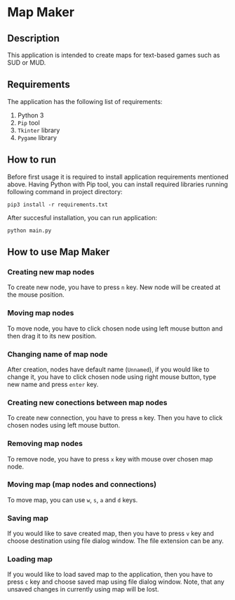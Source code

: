 # Map Maker
## Description
This application is intended to create maps for text-based games such as SUD or MUD.
## Requirements
The application has the following list of requirements:
1. Python 3
2. ```Pip``` tool
3. ```Tkinter``` library
4. ```Pygame``` library
## How to run
Before first usage it is required to install application requirements mentioned above. Having Python with Pip tool, you can install required libraries running following command in project directory:
```
pip3 install -r requirements.txt
```
After succesful installation, you can run application:
```
python main.py
```
## How to use Map Maker
### Creating new map nodes
To create new node, you have to press ```n``` key. New node will be created at the mouse position. 
### Moving map nodes
To move node, you have to click chosen node using left mouse button and then drag it to its new position.
### Changing name of map node
After creation, nodes have default name (```Unnamed```), if you would like to change it, you have to click chosen node using right mouse button, type new name and press ```enter``` key.
### Creating new conections between map nodes
To create new connection, you have to press ```m``` key. Then you have to click chosen nodes using left mouse button. 
### Removing map nodes
To remove node, you have to press ```x``` key with mouse over chosen map node.
### Moving map (map nodes and connections)
To move map, you can use ```w```, ```s```, ```a``` and ```d``` keys.
### Saving map
If you would like to save created map, then you have to press ```v``` key and choose destination using file dialog window. The file extension can be any.
### Loading map
If you would like to load saved map to the application, then you have to press ```c``` key and choose saved map using file dialog window. Note, that any unsaved changes in currently using map will be lost.